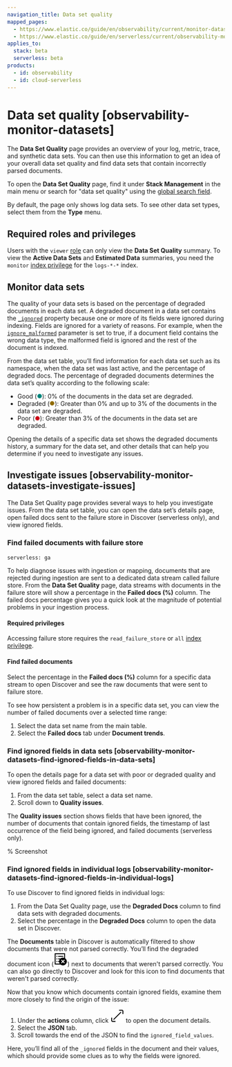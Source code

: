 ```yaml
---
navigation_title: Data set quality
mapped_pages:
  - https://www.elastic.co/guide/en/observability/current/monitor-datasets.html
  - https://www.elastic.co/guide/en/serverless/current/observability-monitor-datasets.html
applies_to:
  stack: beta
  serverless: beta
products:
  - id: observability
  - id: cloud-serverless
---
```


# Data set quality [observability-monitor-datasets]

The **Data Set Quality** page provides an overview of your log, metric, trace, and synthetic data sets. You can then use this information to get an idea of your overall data set quality and find data sets that contain incorrectly parsed documents.

To open the **Data Set Quality** page, find it under **Stack Management** in the main menu or search for "data set quality" using the [global search field](/explore-analyze/find-and-organize/find-apps-and-objects.md).

By default, the page only shows log data sets. To see other data set types, select them from the **Type** menu.

## Required roles and privileges

Users with the `viewer` [role](../../deploy-manage/users-roles/cluster-or-deployment-auth/built-in-roles.md) can only view the **Data Set Quality** summary. To view the **Active Data Sets** and **Estimated Data** summaries, you need the `monitor` [index privilege](../../deploy-manage/users-roles/cluster-or-deployment-auth/elasticsearch-privileges.md#privileges-list-indices) for the `logs-*-*` index.

## Monitor data sets

The quality of your data sets is based on the percentage of degraded documents in each data set. A degraded document in a data set contains the [`_ignored`](elasticsearch://reference/elasticsearch/mapping-reference/mapping-ignored-field.md) property because one or more of its fields were ignored during indexing. Fields are ignored for a variety of reasons. For example, when the [`ignore_malformed`](elasticsearch://reference/elasticsearch/mapping-reference/mapping-ignored-field.md) parameter is set to true, if a document field contains the wrong data type, the malformed field is ignored and the rest of the document is indexed.

From the data set table, you’ll find information for each data set such as its namespace, when the data set was last active, and the percentage of degraded docs. The percentage of degraded documents determines the data set’s quality according to the following scale:

* Good (![Good icon](/solutions/images/serverless-green-dot-icon.png "")): 0% of the documents in the data set are degraded.
* Degraded (![Degraded icon](/solutions/images/serverless-yellow-dot-icon.png "")): Greater than 0% and up to 3% of the documents in the data set are degraded.
* Poor (![Poor icon](/solutions/images/serverless-red-dot-icon.png "")): Greater than 3% of the documents in the data set are degraded.

Opening the details of a specific data set shows the degraded documents history, a summary for the data set, and other details that can help you determine if you need to investigate any issues.

## Investigate issues [observability-monitor-datasets-investigate-issues]

The Data Set Quality page provides several ways to help you investigate issues. From the data set table, you can open the data set’s details page, open failed docs sent to the failure store in Discover (serverless only), and view ignored fields.

### Find failed documents with failure store
```{applies_to}
serverless: ga
```

To help diagnose issues with ingestion or mapping, documents that are rejected during ingestion are sent to a dedicated data stream called failure store. From the **Data Set Quality** page, data streams with documents in the failure store will show a percentage in the **Failed docs (%)** column. The failed docs percentage gives you a quick look at the magnitude of potential problems in your ingestion process.

#### Required privileges

Accessing failure store requires the `read_failure_store` or `all` [index privilege](../../deploy-manage/users-roles/cluster-or-deployment-auth/elasticsearch-privileges.md#privileges-list-indices).

#### Find failed documents

Select the percentage in the **Failed docs (%)** column for a specific data stream to open Discover and see the raw documents that were sent to failure store.

To see how persistent a problem is in a specific data set, you can view the number of failed documents over a selected time range:
1. Select the data set name from the main table.
1. Select the **Failed docs** tab under **Document trends**.

### Find ignored fields in data sets [observability-monitor-datasets-find-ignored-fields-in-data-sets]

To open the details page for a data set with poor or degraded quality and view ignored fields and failed documents:

1. From the data set table, select a data set name.
1. Scroll down to **Quality issues**.

The **Quality issues** section shows fields that have been ignored, the number of documents that contain ignored fields, the timestamp of last occurrence of the field being ignored, and failed documents (serverless only).

% Screenshot

### Find ignored fields in individual logs [observability-monitor-datasets-find-ignored-fields-in-individual-logs]

To use Discover to find ignored fields in individual logs:

1. From the Data Set Quality page, use the **Degraded Docs** column to find data sets with degraded documents.
1. Select the percentage in the **Degraded Docs** column to open the data set in Discover.

The **Documents** table in Discover is automatically filtered to show documents that were not parsed correctly. You’ll find the degraded document icon (![degraded document icon](/solutions/images/serverless-indexClose.svg "")) next to documents that weren't parsed correctly. You can also go directly to Discover and look for this icon to find documents that weren't parsed correctly.

Now that you know which documents contain ignored fields, examine them more closely to find the origin of the issue:

1. Under the **actions** column, click ![expand icon](/solutions/images/serverless-expand.svg "") to open the document details.
1. Select the **JSON** tab.
1. Scroll towards the end of the JSON to find the `ignored_field_values`.

Here, you’ll find all of the `_ignored` fields in the document and their values, which should provide some clues as to why the fields were ignored.
